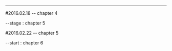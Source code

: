 --------------
#2016.02.18
-- chapter 4

--stage : chapter 5  

#2016.02.22
-- chapter 5

--start : chapter 6